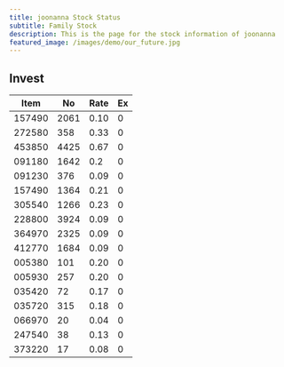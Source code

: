 ```yaml
---
title: joonanna Stock Status
subtitle: Family Stock 
description: This is the page for the stock information of joonanna
featured_image: /images/demo/our_future.jpg
---
```


## Invest

|  Item  | No | Rate | Ex   |
|--------|----|------|------|
| 157490 |2061| 0.10 |    0 | 
| 272580 | 358| 0.33 |    0 |
| 453850 |4425| 0.67 |    0 |
| 091180 |1642| 0.2  |    0 |
| 091230 | 376| 0.09 |    0 | 
| 157490 |1364| 0.21 |    0 | 
| 305540 |1266| 0.23 |    0 | 
| 228800 |3924| 0.09 |    0 |  
| 364970 |2325| 0.09 |    0 |  
| 412770 |1684| 0.09 |    0 | 
| 005380 | 101| 0.20 |    0 | 
| 005930 | 257| 0.20 |    0 | 
| 035420 |  72| 0.17 |    0 | 
| 035720 | 315| 0.18 |    0 | 
| 066970 |  20| 0.04 |    0 | 
| 247540 |  38| 0.13 |    0 | 
| 373220 |  17| 0.08 |    0 | 
